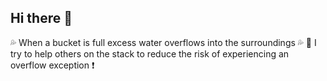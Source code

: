 ## Hi there 👋

💦 When a bucket is full excess water overflows into the surroundings 💦
🔧 I try to help others on the stack to reduce the risk of experiencing an overflow exception ❗

<!--
**datagnasker/datagnasker** is a ✨ _special_ ✨ repository because its `README.md` (this file) appears on your GitHub profile.

Here are some ideas to get you started:

- 🔭 I’m currently working on ...
- 🌱 I’m currently learning ...
- 👯 I’m looking to collaborate on ...
- 🤔 I’m looking for help with ...
- 💬 Ask me about ...
- 📫 How to reach me: ...
- 😄 Pronouns: ...
- ⚡ Fun fact: ...
-->

